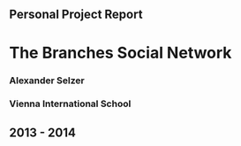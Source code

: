 ## Personal Project Report
# The Branches Social Network

### Alexander Selzer

### Vienna International School

## 2013 - 2014